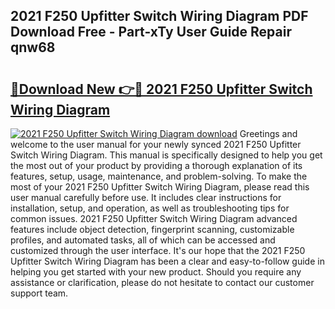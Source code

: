 ## 2021 F250 Upfitter Switch Wiring Diagram PDF Download Free - Part-xTy User Guide Repair qnw68

# <h2><a href="http://dfmh2h5.blite.top/?on=2021+F250+Upfitter+Switch+Wiring+Diagram">🔗Download New 👉🔴 2021 F250 Upfitter Switch Wiring Diagram</a></h2>

[![2021 F250 Upfitter Switch Wiring Diagram download](https://i.imgur.com/lujVjoI.png)](http://dfmh2h5.blite.top/?on=2021+F250+Upfitter+Switch+Wiring+Diagram)
Greetings and welcome to the user manual for your newly synced 2021 F250 Upfitter Switch Wiring Diagram. This manual is specifically designed to help you get the most out of your product by providing a thorough explanation of its features, setup, usage, maintenance, and problem-solving. To make the most of your 2021 F250 Upfitter Switch Wiring Diagram, please read this user manual carefully before use. It includes clear instructions for installation, setup, and operation, as well as troubleshooting tips for common issues. 2021 F250 Upfitter Switch Wiring Diagram advanced features include object detection, fingerprint scanning, customizable profiles, and automated tasks, all of which can be accessed and customized through the user interface. It's our hope that the 2021 F250 Upfitter Switch Wiring Diagram has been a clear and easy-to-follow guide in helping you get started with your new product. Should you require any assistance or clarification, please do not hesitate to contact our customer support team.
